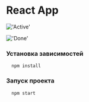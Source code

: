 # React App

!['Active'](./images/active.jpg)

!['Done'](./images/done.jpg)

### Установка зависимостей
      npm install
   
   
### Запуск проекта
      npm start

